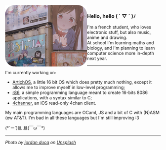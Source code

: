 <img src="image2.png" title="eh eh eh" align="left" height="200"/>

### Hello, hello ( ´ ▽ ` )ﾉ
I'm a french student, who loves electronic stuff, but also music, anime and drawing.  
At school I'm learning maths and biology, and I'm planning to learn computer science more in-depth next year.  

<hr />

I'm currently working on:
- [ArtichOS](https://github.com/ArtichOwO/ArtichOS), a little 16 bit OS which does pretty much nothing, except it allows me to improve myself in low-level programming;
- [r86](https://github.com/ArtichOwO/r86), a simple programming language meant to create 16-bits 8086 applications, with a syntax similar to C;
- [4channer](https://github.com/ArtichOwO/4channer), an iOS read-only 4chan client.

My main programming languages are OCaml, JS and a bit of C with (N)ASM (ew AT&T). I'm bad in all these languages but I'm still improving :3  

<span>(\*´ー`)旦 旦(￣ω￣\*)</span>
<hr/>

*Photo by <a href="https://unsplash.com/@jaydeee?utm_source=unsplash&amp;utm_medium=referral&amp;utm_content=creditCopyText">jordan duca</a> on <a href="https://unsplash.com/s/photos/anime?utm_source=unsplash&amp;utm_medium=referral&amp;utm_content=creditCopyText">Unsplash</a>*
